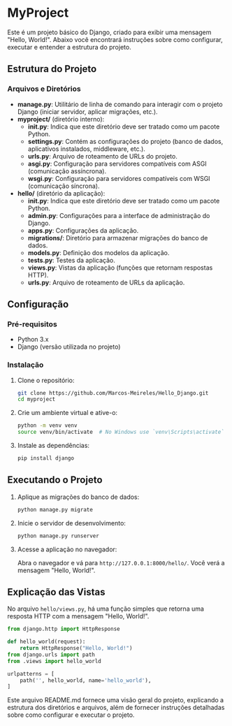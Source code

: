 # MyProject

Este é um projeto básico do Django, criado para exibir uma mensagem "Hello, World!". Abaixo você encontrará instruções sobre como configurar, executar e entender a estrutura do projeto.

## Estrutura do Projeto


### Arquivos e Diretórios

- **manage.py**: Utilitário de linha de comando para interagir com o projeto Django (iniciar servidor, aplicar migrações, etc.).
- **myproject/** (diretório interno):
  - **__init__.py**: Indica que este diretório deve ser tratado como um pacote Python.
  - **settings.py**: Contém as configurações do projeto (banco de dados, aplicativos instalados, middleware, etc.).
  - **urls.py**: Arquivo de roteamento de URLs do projeto.
  - **asgi.py**: Configuração para servidores compatíveis com ASGI (comunicação assíncrona).
  - **wsgi.py**: Configuração para servidores compatíveis com WSGI (comunicação síncrona).
- **hello/** (diretório da aplicação):
  - **__init__.py**: Indica que este diretório deve ser tratado como um pacote Python.
  - **admin.py**: Configurações para a interface de administração do Django.
  - **apps.py**: Configurações da aplicação.
  - **migrations/**: Diretório para armazenar migrações do banco de dados.
  - **models.py**: Definição dos modelos da aplicação.
  - **tests.py**: Testes da aplicação.
  - **views.py**: Vistas da aplicação (funções que retornam respostas HTTP).
  - **urls.py**: Arquivo de roteamento de URLs da aplicação.

## Configuração

### Pré-requisitos

- Python 3.x
- Django (versão utilizada no projeto)

### Instalação

1. Clone o repositório:

    ```bash
    git clone https://github.com/Marcos-Meireles/Hello_Django.git
    cd myproject
    ```

2. Crie um ambiente virtual e ative-o:

    ```bash
    python -m venv venv
    source venv/bin/activate  # No Windows use `venv\Scripts\activate`
    ```

3. Instale as dependências:

    ```bash
    pip install django
    ```

## Executando o Projeto

1. Aplique as migrações do banco de dados:

    ```bash
    python manage.py migrate
    ```

2. Inicie o servidor de desenvolvimento:

    ```bash
    python manage.py runserver
    ```

3. Acesse a aplicação no navegador:

    Abra o navegador e vá para `http://127.0.0.1:8000/hello/`. Você verá a mensagem "Hello, World!".

## Explicação das Vistas

No arquivo `hello/views.py`, há uma função simples que retorna uma resposta HTTP com a mensagem "Hello, World!".

```python
from django.http import HttpResponse

def hello_world(request):
    return HttpResponse("Hello, World!")
from django.urls import path
from .views import hello_world

urlpatterns = [
    path('', hello_world, name='hello_world'),
]
```



Este arquivo README.md fornece uma visão geral do projeto, explicando a estrutura dos diretórios e arquivos, além de fornecer instruções detalhadas sobre como configurar e executar o projeto.
